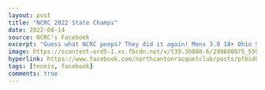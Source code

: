 ```yaml
---
layout: post
title: "NCRC 2022 State Champs"
date: 2022-08-14
source: NCRC's Facebook
excerpt: "Guess what NCRC peeps? They did it again! Mens 3.0 18+ Ohio State Champions!"
image: https://scontent-ord5-1.xx.fbcdn.net/v/t39.30808-6/299680075_559460145971776_5204061419988066133_n.jpg?stp=cp6_dst-jpg&_nc_cat=109&ccb=1-7&_nc_sid=dd5e9f&_nc_ohc=wiZh13kh72wAX9IS06M&_nc_ht=scontent-ord5-1.xx&oh=00_AfAu0Vo5fiiYYdlouDZRwm09I0qI4__HIGIUjkdJFuva6w&oe=65714578
hyperlink: https://www.facebook.com/northcantonracquetclub/posts/pfbid0R9fd2THjRbAEFGUuwwFY76vbWuK9UfUAKXCKsYG37jDiMAxs2wic5N7p55G3eRVwl
tags: [tennis, facebook]
comments: true
---
```

